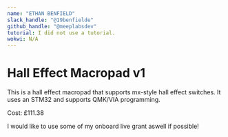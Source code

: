 ```yaml
---
name: "ETHAN BENFIELD"
slack_handle: "@19benfielde"
github_handle: "@meeplabsdev"
tutorial: I did not use a tutorial.
wokwi: N/A
---
```


# Hall Effect Macropad v1

This is a hall effect macropad that supports mx-style hall effect switches. It uses an STM32 and supports QMK/VIA programming.

Cost: £111.38

I would like to use some of my onboard live grant aswell if possible!
